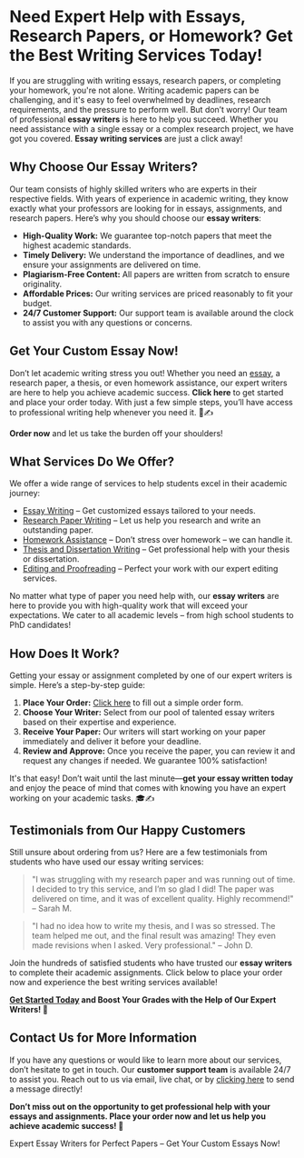 <h1>Need Expert Help with Essays, Research Papers, or Homework? Get the Best Writing Services Today!</h1>

<p>If you are struggling with writing essays, research papers, or completing your homework, you're not alone. Writing academic papers can be challenging, and it's easy to feel overwhelmed by deadlines, research requirements, and the pressure to perform well. But don’t worry! Our team of professional <strong>essay writers</strong> is here to help you succeed. Whether you need assistance with a single essay or a complex research project, we have got you covered. <strong>Essay writing services</strong> are just a click away!</p>

<h2>Why Choose Our Essay Writers?</h2>

<p>Our team consists of highly skilled writers who are experts in their respective fields. With years of experience in academic writing, they know exactly what your professors are looking for in essays, assignments, and research papers. Here’s why you should choose our <strong>essay writers</strong>:</p>

<ul>
  <li><strong>High-Quality Work:</strong> We guarantee top-notch papers that meet the highest academic standards.</li>
  <li><strong>Timely Delivery:</strong> We understand the importance of deadlines, and we ensure your assignments are delivered on time.</li>
  <li><strong>Plagiarism-Free Content:</strong> All papers are written from scratch to ensure originality.</li>
  <li><strong>Affordable Prices:</strong> Our writing services are priced reasonably to fit your budget.</li>
  <li><strong>24/7 Customer Support:</strong> Our support team is available around the clock to assist you with any questions or concerns.</li>
</ul>

<h2>Get Your Custom Essay Now!</h2>

<p>Don’t let academic writing stress you out! Whether you need an <a href="https://tinyurl.com/topessay?keyword=essay+writers" target="_blank">essay</a>, a research paper, a thesis, or even homework assistance, our expert writers are here to help you achieve academic success. <strong>Click here</strong> to get started and place your order today. With just a few simple steps, you’ll have access to professional writing help whenever you need it. 💼✍️</p>

<p><strong>Order now</strong> and let us take the burden off your shoulders!</p>

<h2>What Services Do We Offer?</h2>

<p>We offer a wide range of services to help students excel in their academic journey:</p>

<ul>
  <li><a href="https://tinyurl.com/topessay?keyword=essay+writers" target="_blank">Essay Writing</a> – Get customized essays tailored to your needs.</li>
  <li><a href="https://tinyurl.com/topessay?keyword=essay+writers" target="_blank">Research Paper Writing</a> – Let us help you research and write an outstanding paper.</li>
  <li><a href="https://tinyurl.com/topessay?keyword=essay+writers" target="_blank">Homework Assistance</a> – Don’t stress over homework – we can handle it.</li>
  <li><a href="https://tinyurl.com/topessay?keyword=essay+writers" target="_blank">Thesis and Dissertation Writing</a> – Get professional help with your thesis or dissertation.</li>
  <li><a href="https://tinyurl.com/topessay?keyword=essay+writers" target="_blank">Editing and Proofreading</a> – Perfect your work with our expert editing services.</li>
</ul>

<p>No matter what type of paper you need help with, our <strong>essay writers</strong> are here to provide you with high-quality work that will exceed your expectations. We cater to all academic levels – from high school students to PhD candidates!</p>

<h2>How Does It Work?</h2>

<p>Getting your essay or assignment completed by one of our expert writers is simple. Here’s a step-by-step guide:</p>

<ol>
  <li><strong>Place Your Order:</strong> <a href="https://tinyurl.com/topessay?keyword=essay+writers" target="_blank">Click here</a> to fill out a simple order form.</li>
  <li><strong>Choose Your Writer:</strong> Select from our pool of talented essay writers based on their expertise and experience.</li>
  <li><strong>Receive Your Paper:</strong> Our writers will start working on your paper immediately and deliver it before your deadline.</li>
  <li><strong>Review and Approve:</strong> Once you receive the paper, you can review it and request any changes if needed. We guarantee 100% satisfaction!</li>
</ol>

<p>It's that easy! Don’t wait until the last minute—<strong>get your essay written today</strong> and enjoy the peace of mind that comes with knowing you have an expert working on your academic tasks. 🎓✍️</p>

<h2>Testimonials from Our Happy Customers</h2>

<p>Still unsure about ordering from us? Here are a few testimonials from students who have used our essay writing services:</p>

<blockquote>
  <p>"I was struggling with my research paper and was running out of time. I decided to try this service, and I’m so glad I did! The paper was delivered on time, and it was of excellent quality. Highly recommend!" – Sarah M.</p>
</blockquote>

<blockquote>
  <p>"I had no idea how to write my thesis, and I was so stressed. The team helped me out, and the final result was amazing! They even made revisions when I asked. Very professional." – John D.</p>
</blockquote>

<p>Join the hundreds of satisfied students who have trusted our <strong>essay writers</strong> to complete their academic assignments. Click below to place your order now and experience the best writing services available!</p>

<p><strong><a href="https://tinyurl.com/topessay?keyword=essay+writers" target="_blank">Get Started Today</a> and Boost Your Grades with the Help of Our Expert Writers! 💪</strong></p>

<h2>Contact Us for More Information</h2>

<p>If you have any questions or would like to learn more about our services, don’t hesitate to get in touch. Our <strong>customer support team</strong> is available 24/7 to assist you. Reach out to us via email, live chat, or by <a href="https://tinyurl.com/topessay?keyword=essay+writers" target="_blank">clicking here</a> to send a message directly!</p>

<p><strong>Don’t miss out on the opportunity to get professional help with your essays and assignments. Place your order now and let us help you achieve academic success! 🚀</strong></p>
Expert Essay Writers for Perfect Papers – Get Your Custom Essays Now!
